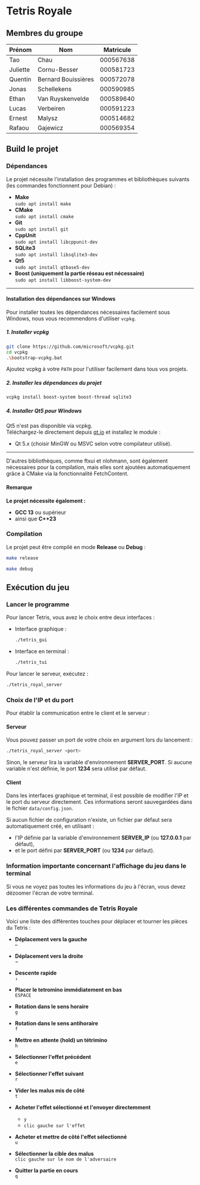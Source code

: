 # Tetris Royale

## Membres du groupe

| Prénom    | Nom                 | Matricule |
| --------- | ------------------- | --------- |
| Tao       | Chau                | 000567638 |
| Juliette  | Cornu-Besser        | 000581723 |
| Quentin   | Bernard Bouissières | 000572078 |
| Jonas     | Schellekens         | 000590985 |
| Ethan     | Van Ruyskenvelde    | 000589640 |
| Lucas     | Verbeiren           | 000591223 |
| Ernest    | Malysz              | 000514682 |
| Rafaou    | Gajewicz            | 000569354 |

## Build le projet

### Dépendances

Le projet nécessite l'installation des programmes et bibliothèques suivants
(les commandes fonctionnent pour Debian) :

- **Make**\
  `sudo apt install make`
- **CMake**\
  `sudo apt install cmake`
- **Git**\
  `sudo apt install git`
- **CppUnit**\
  `sudo apt install libcppunit-dev`
- **SQLite3**\
  `sudo apt install libsqlite3-dev`
- **Qt5**\
  `sudo apt install qtbase5-dev`
- **Boost (uniquement la partie réseau est nécessaire)**\
  `sudo apt install libboost-system-dev`

---

#### Installation des dépendances sur Windows
Pour installer toutes les dépendances nécessaires facilement sous Windows, nous vous recommendons d'utiliser `vcpkg`.

##### 1. Installer vcpkg
```sh
git clone https://github.com/microsoft/vcpkg.git
cd vcpkg
.\bootstrap-vcpkg.bat
```

Ajoutez vcpkg à votre `PATH` pour l'utiliser facilement dans tous vos projets.

##### 2. Installer les dépendances du projet

```bash
vcpkg install boost-system boost-thread sqlite3
```

##### 4. Installer Qt5 pour Windows

Qt5 n'est pas disponible via vcpkg.  
Téléchargez-le directement depuis [qt.io](https://www.qt.io/download) et installez le module :

- Qt 5.x (choisir MinGW ou MSVC selon votre compilateur utilisé).

---

D'autres bibliothèques, comme ftxui et nlohmann, sont également nécessaires pour la compilation, mais elles sont ajoutées automatiquement grâce à CMake via la fonctionnalité FetchContent.

#### Remarque

**Le projet nécessite également :**

- **GCC 13** ou supérieur
- ainsi que **C++23**

### Compilation

Le projet peut être compilé en mode **Release** ou **Debug** :

```sh
make release
```

```sh
make debug
```

## Exécution du jeu

### Lancer le programme

Pour lancer Tetris, vous avez le choix entre deux interfaces :

- Interface graphique :

  ```sh
  ./tetris_gui
  ```

- Interface en terminal :

  ```sh
  ./tetris_tui
  ```

Pour lancer le serveur, exécutez :

```sh
./tetris_royal_server
```

### Choix de l'IP et du port

Pour établir la communication entre le client et le serveur :

#### Serveur

Vous pouvez passer un port de votre choix en argument lors du lancement :

```sh
./tetris_royal_server <port>
```

Sinon, le serveur lira la variable d'environnement **SERVER_PORT**.
Si aucune variable n'est définie, le port **1234** sera utilisé par défaut.

#### Client

Dans les interfaces graphique et terminal, il est possible de modifier l'IP et le port du serveur directement.
Ces informations seront sauvegardées dans le fichier `data/config.json`.

Si aucun fichier de configuration n'existe, un fichier par défaut sera automatiquement créé, en utilisant :

- l'IP définie par la variable d'environnement **SERVER_IP** (ou **127.0.0.1** par défaut),
- et le port défini par **SERVER_PORT** (ou **1234** par défaut).

### Information importante concernant l'affichage du jeu dans le terminal

Si vous ne voyez pas toutes les informations du jeu à l'écran, vous devez dézoomer l'écran de votre terminal.

### Les différentes commandes de Tetris Royale

Voici une liste des différentes touches pour déplacer et tourner les pièces du
Tetris :

- **Déplacement vers la gauche**\
  `←`

- **Déplacement vers la droite**\
  `→`

- **Descente rapide**\
  `↓`

- **Placer le tetromino immédiatement en bas**\
  `ESPACE`

- **Rotation dans le sens horaire**\
  `g`

- **Rotation dans le sens antihoraire**\
  `f`

- **Mettre en attente (hold) un tétrimino**\
  `h`

- **Sélectionner l'effet précédent**\
  `e`

- **Sélectionner l'effet suivant**\
  `r`

- **Vider les malus mis de côté**\
  `t`

- **Acheter l'effet sélectionné et l'envoyer directemment**
  - `y`
  - `clic gauche sur l'effet`

- **Acheter et mettre de côté l'effet sélectionné**\
  `u`

- **Sélectionner la cible des malus**\
  `clic gauche sur le nom de l'adversaire`

- **Quitter la partie en cours**\
  `q`
